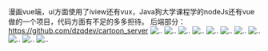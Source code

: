 漫画vue端，ui方面使用了iview还有vux，Java狗大学课程学的nodeJs还有vue做的一个项目，代码方面有不足的多多担待。
后端部分：https://github.com/dzqdev/cartoon_server
![..](https://github.com/dzqdev/cartoonn_client/blob/master/index1.png)
![..](https://github.com/dzqdev/cartoonn_client/blob/master/index2.png)
![..](https://github.com/dzqdev/cartoonn_client/blob/master/detail.png)
![..](https://github.com/dzqdev/cartoonn_client/blob/master/detail2.png)
![..](https://github.com/dzqdev/cartoonn_client/blob/master/content.png)
![..](https://github.com/dzqdev/cartoonn_client/blob/master/content2.png)
![..](https://github.com/dzqdev/cartoonn_client/blob/master/3.png)
![..](https://github.com/dzqdev/cartoonn_client/blob/master/5.png)
![..](https://github.com/dzqdev/cartoonn_client/blob/master/bookshelf.png)
![..](https://github.com/dzqdev/cartoonn_client/blob/master/community.png)
![..](https://github.com/dzqdev/cartoonn_client/blob/master/login.png)


